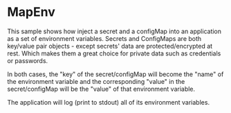# MapEnv

This sample shows how inject a secret and a configMap into an application
as a set of environment variables. Secrets and ConfigMaps are both key/value
pair objects - except secrets' data are protected/encrypted at rest. Which
makes them a great choice for private data such as credentials or passwords.

In both cases, the "key" of the secret/configMap will become the "name" of
the environment variable and the corresponding "value" in the secret/configMap
will be the "value" of that environment variable.

The application will log (print to stdout) all of its environment variables.
